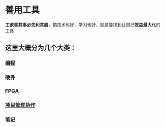 # 善用工具

**工欲善其事必先利其器**，搞技术也好，学习也好，就是要找到让自己**效益最大化**的工具

## 这里大概分为几个大类：

### [编程](software/intro.md)

### 硬件

### FPGA

### [项目管理协作](manage/intro.md)

### [笔记](note/intro.md)

